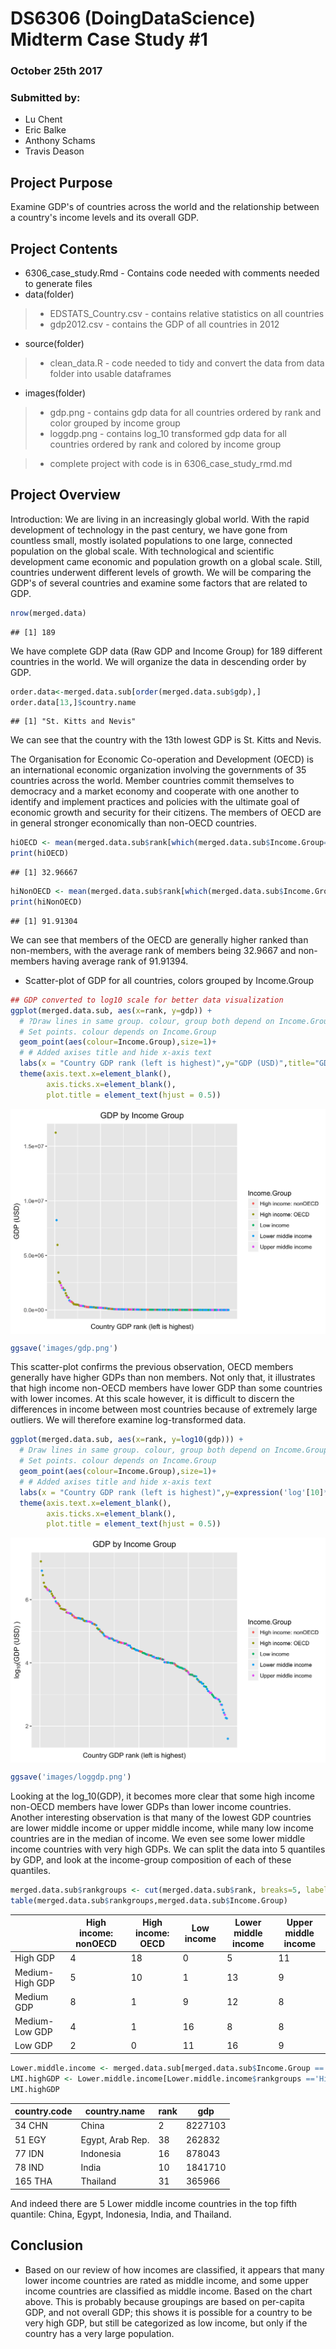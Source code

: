 # DS6306 (DoingDataScience) Midterm Case Study #1
### October 25th 2017

### Submitted by:
* Lu Chent
* Eric Balke
* Anthony Schams
* Travis Deason

## Project Purpose
Examine GDP's of countries across the world and the relationship between a country's income levels and its overall GDP.

## Project Contents
* 6306_case_study.Rmd - Contains code needed with comments needed to generate files
* data(folder)
>* EDSTATS_Country.csv - contains relative statistics on all countries 
>* gdp2012.csv - contains the GDP of all countries in 2012
* source(folder)
>* clean_data.R - code needed to tidy and convert the data from data folder into usable dataframes
* images(folder)
>* gdp.png - contains gdp data for all countries ordered by rank and color grouped by income group
>* loggdp.png - contains log_10 transformed gdp data for all countries ordered by rank and colored by income group

>* complete project with code is in 6306_case_study_rmd.md

## Project Overview

Introduction:
We are living in an increasingly global world. With the rapid development of technology in the past century, we have gone from countless small, mostly isolated populations to one large, connected population on the global scale. With technological and scientific development came economic and population growth on a global scale. Still, countries underwent different levels of growth. We will be comparing the GDP's of several countries and examine some factors that are related to GDP. 




```r
nrow(merged.data)
```

```
## [1] 189
```
We have complete GDP data (Raw GDP and Income Group) for 189 different countries in the world. We will organize the data in descending order by GDP.


```r
order.data<-merged.data.sub[order(merged.data.sub$gdp),]
order.data[13,]$country.name
```

```
## [1] "St. Kitts and Nevis"
```
We can see that the country with the 13th lowest GDP is St. Kitts and Nevis. 


The Organisation for Economic Co-operation and Development (OECD) is an international economic organization involving the governments of 35 countries across the world. Member countries commit themselves to democracy and a market economy and cooperate with one another to identify and implement practices and policies with the ultimate goal of economic growth and security for their citizens.
The members of OECD are in general stronger economically than non-OECD countries. 


```r
hiOECD <- mean(merged.data.sub$rank[which(merged.data.sub$Income.Group=="High income: OECD")])
print(hiOECD)
```

```
## [1] 32.96667
```

```r
hiNonOECD <- mean(merged.data.sub$rank[which(merged.data.sub$Income.Group=="High income: nonOECD")])
print(hiNonOECD)
```

```
## [1] 91.91304
```
We can see that members of the OECD are generally higher ranked than non-members, with the average rank of members being 32.9667 and non-members having average rank of 91.91394.

* Scatter-plot of GDP for all countries, colors grouped by Income.Group

```r
## GDP converted to log10 scale for better data visualization
ggplot(merged.data.sub, aes(x=rank, y=gdp)) + 
  # ?Draw lines in same group. colour, group both depend on Income.Group
  # Set points. colour depends on Income.Group
  geom_point(aes(colour=Income.Group),size=1)+ 
  # # Added axises title and hide x-axis text
  labs(x = "Country GDP rank (left is highest)",y="GDP (USD)",title="GDP by Income Group") +
  theme(axis.text.x=element_blank(),
        axis.ticks.x=element_blank(),
        plot.title = element_text(hjust = 0.5))
```

<img src='images/gdp.png' style="display: block; margin: auto;" />

```r
ggsave('images/gdp.png')
```

This scatter-plot confirms the previous observation, OECD members generally have higher GDPs than non members. Not only that, it illustrates that high income non-OECD members have lower GDP than some countries with lower incomes. At this scale however, it is difficult to discern the differences in income between most countries because of extremely large outliers. We will therefore examine log-transformed data. 

```r
ggplot(merged.data.sub, aes(x=rank, y=log10(gdp))) + 
  # Draw lines in same group. colour, group both depend on Income.Group
  # Set points. colour depends on Income.Group
  geom_point(aes(colour=Income.Group),size=1)+ 
  # # Added axises title and hide x-axis text
  labs(x = "Country GDP rank (left is highest)",y=expression('log'[10]*'(GDP (USD) )'),title="GDP by Income Group") +
  theme(axis.text.x=element_blank(),
        axis.ticks.x=element_blank(), 
        plot.title = element_text(hjust = 0.5))
```

<img src='images/loggdp.png' style="display: block; margin: auto;" />

```r
ggsave('images/loggdp.png')
```
Looking at the log_10(GDP), it becomes more clear that some high income non-OECD members have lower GDPs than lower income countries. Another interesting observation is that many of the lowest GDP countries are lower middle income or upper middle income, while many low income countries are in the median of income. We even see some lower middle income countries with very high GDPs. We can split the data into 5 quantiles by GDP, and look at the income-group composition of each of these quantiles.


```r
merged.data.sub$rankgroups <- cut(merged.data.sub$rank, breaks=5, labels = c("High GDP", 'Medium-High GDP', 'Medium GDP', 'Medium-Low GDP', 'Low GDP'))
table(merged.data.sub$rankgroups,merged.data.sub$Income.Group)
```

|                   | High income: nonOECD | High income: OECD | Low income  | Lower middle income | Upper middle income
|-------------------|----------------------|-------------------|-------------|---------------------|--------------------|                 
|   High GDP        |                   4  |              18   |       0     |         5           |       11           |
|   Medium-High GDP |                   5  |              10   |      1      |        13           |        9           |
|   Medium GDP      |                   8  |               1   |       9     |        12           |        8           |
|   Medium-Low GDP  |                   4  |               1   |      16     |         8           |        8           |
|   Low GDP         |                   2  |               0   |      11     |        16           |        9           |


```r
Lower.middle.income <- merged.data.sub[merged.data.sub$Income.Group =='Lower middle income',]
LMI.highGDP <- Lower.middle.income[Lower.middle.income$rankgroups =='High GDP',1:4]
LMI.highGDP
```

|      country.code  |   country.name    | rank  |   gdp    |
|--------------------|-------------------|-------|----------|
|34           CHN    |         China     |     2 |  8227103 |
|51           EGY    |  Egypt, Arab Rep. |    38 | 262832   | 
|77           IDN    |    Indonesia      |   16  | 878043   |
|78           IND    |     India         |  10   | 1841710  |
|165          THA    |     Thailand      |  31   | 365966   |


And indeed there are 5 Lower middle income countries in the top fifth quantile: China, Egypt, Indonesia, India, and Thailand.

## Conclusion

* Based on our review of how incomes are classified, it appears that many lower income countries are rated as middle income, and some upper income countries are classified as middle income.  Based on the chart above.  This is probably because groupings are based on per-capita GDP, and not overall GDP; this shows it is possible for a country to be very high GDP, but still be categorized as low income, but only if the country has a very large population.

